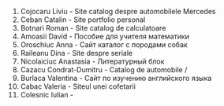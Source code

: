 1. Cojocaru Liviu - Site catalog despre automobilele Mercedes
2. Ceban Catalin - Site portfolio personal
3. Botnari Roman - Site catalog de calculatoare
4. Amoasii David - Пособие для учителя математики
5. Oroschiuc Anna - Сайт каталог с породами собак
6. Raileanu Dina - Site despre seriale
7. Nicolaiciuc Anastasia - Литературный блок
8. Cazacu Condrat-Dumitru - Catalog de automobile / 
9. Burlaca Valentina - Сайт по изучению английского языка
10. Cabac Valeria - Siteul unei cofetarii
11. Colesnic Iulian - 
